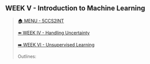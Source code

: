 ## WEEK V - Introduction to Machine Learning

>[🏠 MENU - 5CCS2INT](year2/5ccs2int.md)
>
>[⬅️ WEEK IV - Handling Uncertainty](year2/5ccs2int/w4.md)
>
>[➡️ WEEK VI - Unsupervised Learning](year2/5ccs2int/w6.md)
>
>Outlines:

